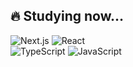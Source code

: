 <!-- ## 🐺 <a href="https://twitter.com/BkNkbot">@BkNkbot</a> -->

## 🔥 Studying now…
![Next.js](https://img.shields.io/badge/-Next.js-000000?style=for-the-badge&labelColor=000000&logoColor=color=ffffff&color=f5f5f5&logo=next.js)
![React](https://img.shields.io/badge/-React-ffffff?style=for-the-badge&labelColor=3a59ae&logoColor=ffffff&color=f5f5f5&logo=react)<br/>
![TypeScript](https://img.shields.io/badge/-TypeScript-ffffff?style=for-the-badge&labelColor=1868fc&logoColor=ffffff&color=f5f5f5&logo=typescript)
![JavaScript](https://img.shields.io/badge/-JavaScript-ffffff?style=for-the-badge&labelColor=fcac18&logoColor=ffffff&color=f5f5f5&logo=javascript)

<br/>

<!-- リポジトリステータス -->
<!-- [![hogehoge's github stats](https://github-readme-stats.vercel.app/api?username=012xx&hide=contribs&count_private=true&show_icons=true&theme=tokyonight)](https://github.com/012xx/)
 -->
<!-- ソースコード統計 -->
<!-- [![Top used Langs](https://github-readme-stats.vercel.app/api/top-langs/?username=012xx&layout=compact&theme=tokyonight)](https://github.com/012xx/) -->

<!--
**012xx/012xx** is a ✨ _special_ ✨ repository because its `README.md` (this file) appears on your GitHub profile.

Here are some ideas to get you started:

- 🔭 I’m currently working on ...
- 🌱 I’m currently learning ...
- 👯 I’m looking to collaborate on ...
- 🤔 I’m looking for help with ...
- 💬 Ask me about ...
- 📫 How to reach me: ...
- 😄 Pronouns: ...
- ⚡ Fun fact: ...
-->
